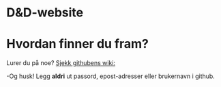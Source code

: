 # D&D-website



# Hvordan finner du fram?

Lurer du på noe?  <a href="https://github.com/Jorgen-DM/DnD-projects/wiki">Sjekk githubens wiki:</a>








-Og husk! 
Legg <b>aldri</b> ut passord, epost-adresser eller brukernavn i github.

